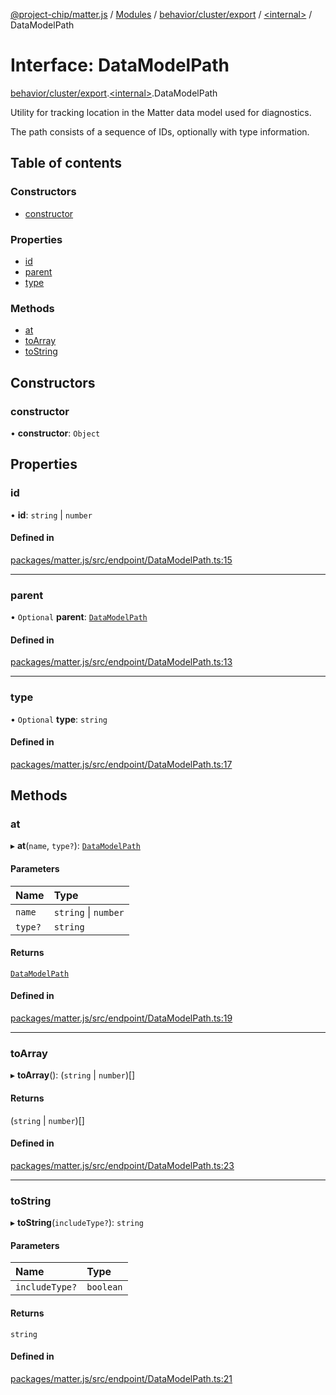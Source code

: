 [@project-chip/matter.js](../README.md) / [Modules](../modules.md) / [behavior/cluster/export](../modules/behavior_cluster_export.md) / [\<internal\>](../modules/behavior_cluster_export._internal_.md) / DataModelPath

# Interface: DataModelPath

[behavior/cluster/export](../modules/behavior_cluster_export.md).[\<internal\>](../modules/behavior_cluster_export._internal_.md).DataModelPath

Utility for tracking location in the Matter data model used for diagnostics.

The path consists of a sequence of IDs, optionally with type information.

## Table of contents

### Constructors

- [constructor](behavior_cluster_export._internal_.DataModelPath.md#constructor)

### Properties

- [id](behavior_cluster_export._internal_.DataModelPath.md#id)
- [parent](behavior_cluster_export._internal_.DataModelPath.md#parent)
- [type](behavior_cluster_export._internal_.DataModelPath.md#type)

### Methods

- [at](behavior_cluster_export._internal_.DataModelPath.md#at)
- [toArray](behavior_cluster_export._internal_.DataModelPath.md#toarray)
- [toString](behavior_cluster_export._internal_.DataModelPath.md#tostring)

## Constructors

### constructor

• **constructor**: `Object`

## Properties

### id

• **id**: `string` \| `number`

#### Defined in

[packages/matter.js/src/endpoint/DataModelPath.ts:15](https://github.com/project-chip/matter.js/blob/558e12c94a201592c28c7bc0743705360b3e5ca6/packages/matter.js/src/endpoint/DataModelPath.ts#L15)

___

### parent

• `Optional` **parent**: [`DataModelPath`](behavior_cluster_export._internal_.DataModelPath.md)

#### Defined in

[packages/matter.js/src/endpoint/DataModelPath.ts:13](https://github.com/project-chip/matter.js/blob/558e12c94a201592c28c7bc0743705360b3e5ca6/packages/matter.js/src/endpoint/DataModelPath.ts#L13)

___

### type

• `Optional` **type**: `string`

#### Defined in

[packages/matter.js/src/endpoint/DataModelPath.ts:17](https://github.com/project-chip/matter.js/blob/558e12c94a201592c28c7bc0743705360b3e5ca6/packages/matter.js/src/endpoint/DataModelPath.ts#L17)

## Methods

### at

▸ **at**(`name`, `type?`): [`DataModelPath`](behavior_cluster_export._internal_.DataModelPath.md)

#### Parameters

| Name | Type |
| :------ | :------ |
| `name` | `string` \| `number` |
| `type?` | `string` |

#### Returns

[`DataModelPath`](behavior_cluster_export._internal_.DataModelPath.md)

#### Defined in

[packages/matter.js/src/endpoint/DataModelPath.ts:19](https://github.com/project-chip/matter.js/blob/558e12c94a201592c28c7bc0743705360b3e5ca6/packages/matter.js/src/endpoint/DataModelPath.ts#L19)

___

### toArray

▸ **toArray**(): (`string` \| `number`)[]

#### Returns

(`string` \| `number`)[]

#### Defined in

[packages/matter.js/src/endpoint/DataModelPath.ts:23](https://github.com/project-chip/matter.js/blob/558e12c94a201592c28c7bc0743705360b3e5ca6/packages/matter.js/src/endpoint/DataModelPath.ts#L23)

___

### toString

▸ **toString**(`includeType?`): `string`

#### Parameters

| Name | Type |
| :------ | :------ |
| `includeType?` | `boolean` |

#### Returns

`string`

#### Defined in

[packages/matter.js/src/endpoint/DataModelPath.ts:21](https://github.com/project-chip/matter.js/blob/558e12c94a201592c28c7bc0743705360b3e5ca6/packages/matter.js/src/endpoint/DataModelPath.ts#L21)
